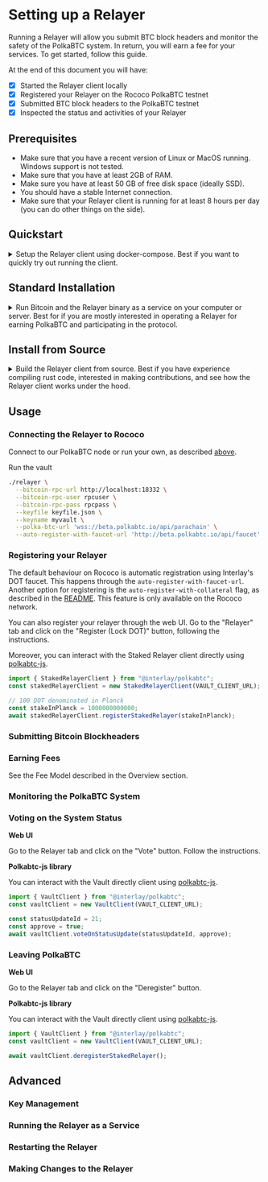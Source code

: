 # Setting up a Relayer

Running a Relayer will allow you submit BTC block headers and monitor the safety of the PolkaBTC system.
In return, you will earn a fee for your services.
To get started, follow this guide.

At the end of this document you will have:

- [x] Started the Relayer client locally
- [x] Registered your Relayer on the Rococo PolkaBTC testnet
- [x] Submitted BTC block headers to the PolkaBTC testnet
- [x] Inspected the status and activities of your Relayer

## Prerequisites

- Make sure that you have a recent version of Linux or MacOS running. Windows support is not tested.
- Make sure that you have at least 2GB of RAM.
- Make sure you have at least 50 GB of free disk space (ideally SSD).
- You should have a stable Internet connection.
- Make sure that your Relayer client is running for at least 8 hours per day (you can do other things on the side).

## Quickstart

<details>
<summary>
Setup the Relayer client using docker-compose. Best if you want to quickly try out running the client.
</summary>

### 1. Download the docker-compose file to start the Relayer client and the Bitcoin node.

?> _TODO_ Add link to docker file.

```
mkdir relayer && cd relayer && wget https://github.com/interlay/polkabtc-clients/tree/master/relayer
```
### 2. Add your Polkadot account to use with your Relayer

Add a `keyfile.json` file into that folder that contains the mnemonic of the account you want to use for the relayer, e.g.:

```json
{
    "myrelayer": "car timber smoke zone west involve board success norm inherit door road"
}
```

### 3. Start the Relayer client

You can run the entire Relayer client and the Bitcoin node with the following command:

```sh
docker-compose up
```

</details>

## Standard Installation

<details>
<summary>
Run Bitcoin and the Relayer binary as a service on your computer or server. Best for if you are mostly interested in operating a Relayer for earning PolkaBTC and participating in the protocol.
</summary>

### 1. Install a local Bitcoin node

Download and install the Bitcoin Core full-node: [https://bitcoin.org/en/full-node](https://bitcoin.org/en/full-node#what-is-a-full-node)

### 2. Start the Bitcoin testnet node

The Relayer requires a Bitcoin node with only part of the data. You can start Bitcoin with the following [optimizations](https://bitcoin.org/en/full-node#what-is-a-full-node):

```sh
bitcoind -testnet -server -maxuploadtarget=200 -blocksonly -rpcuser=rpcuser -rpcpassword=rpcpassword
```

### 3. Install the Relayer client

Create a folder for your relayer and enter it:

```sh
mkdir relayer && cd relayer
```

?> _TODO_ Add the link to the binary
Download the relayer binary:

```sh
wget https://gitlab.com/interlay/polkabtc-clients/-/jobs/976061249/artifacts/raw/binaries/relayer
```

Make the binary executable:

```sh
chmod +x relayer
```

### 4. Add your Polkadot account to use with your Relayer

Add a `keyfile.json` file into that folder that contains the mnemonic of the account you want to use for the relayer, e.g.:

```json
{
    "myrelayer": "car timber smoke zone west involve board success norm inherit door road"
}
```

### 5. (Optional) Run your own PolkaBTC node

```ssh
docker run --network host registry.gitlab.com/interlay/btc-parachain:dev-rococo-c33ca08b btc-parachain-parachain --wasm-execution compiled --parachain-id 21 --chain staging --port 40337 --ws-port 9948 --bootnodes /ip4/64.225.82.241/tcp/30335/p2p/12D3KooWGMxvH5Bnmzq2LQFpdYSwe1GkqvwfrnLjhjwxmyEG1Fuk --unsafe-rpc-external --unsafe-ws-external -- --execution wasm --chain rococo --port 30337
```



### 6. Start the Relayer client

To start the client, you can connect to our parachain full node or run your own. The flag that specifies which PolkaBTC node the client connect to is `polka-btc-url`.


```sh
./relayer \
  --bitcoin-rpc-url http://localhost:18332 \
  --bitcoin-rpc-user rpcuser \
  --bitcoin-rpc-pass rpcpass \
  --keyfile keyfile.json \
  --keyname myrelayer \
  --polka-btc-url 'wss://beta.polkabtc.io/api/parachain'
```
</details>


## Install from Source

<details>
<summary>
Build the Relayer client from source. Best if you have experience compiling rust code, interested in making contributions, and see how the Relayer client works under the hood.
</summary>

### Follow the instructions in the README

Go to the Relayer client [README](https://github.com/interlay/polkabtc-clients/tree/master/staked-relayer).

</details>

## Usage

### Connecting the Relayer to Rococo

Connect to our PolkaBTC node or run your own, as described [above](#_5-optional-run-your-own-polkabtc-node).

Run the vault

```sh
./relayer \
  --bitcoin-rpc-url http://localhost:18332 \
  --bitcoin-rpc-user rpcuser \
  --bitcoin-rpc-pass rpcpass \
  --keyfile keyfile.json \
  --keyname myvault \
  --polka-btc-url 'wss://beta.polkabtc.io/api/parachain' \
  --auto-register-with-faucet-url 'http://beta.polkabtc.io/api/faucet'
```

### Registering your Relayer
The default behaviour on Rococo is automatic registration using Interlay's DOT faucet. This happens through the `auto-register-with-faucet-url`. Another option for registering is the `auto-register-with-collateral` flag, as described in the [README](https://github.com/interlay/polkabtc-clients/tree/master/vault). This feature is only available on the Rococo network.

You can also register your relayer through the web UI. Go to the "Relayer" tab and click on the "Register (Lock DOT)" button, following the instructions.

Moreover, you can interact with the Staked Relayer client directly using [polkabtc-js](https://github.com/interlay/polkabtc-js).
```js
import { StakedRelayerClient } from "@interlay/polkabtc";
const stakedRelayerClient = new StakedRelayerClient(VAULT_CLIENT_URL);

// 100 DOT denominated in Planck
const stakeInPlanck = 1000000000000;
await stakedRelayerClient.registerStakedRelayer(stakeInPlanck);
```


### Submitting Bitcoin Blockheaders

### Earning Fees
See the Fee Model described in the Overview section.

### Monitoring the PolkaBTC System

### Voting on the System Status

**Web UI**

Go to the Relayer tab and click on the "Vote" button. Follow the instructions.

**Polkabtc-js library**

You can interact with the Vault directly client using [polkabtc-js](https://github.com/interlay/polkabtc-js).
```js
import { VaultClient } from "@interlay/polkabtc";
const vaultClient = new VaultClient(VAULT_CLIENT_URL);

const statusUpdateId = 21;
const approve = true;
await vaultClient.voteOnStatusUpdate(statusUpdateId, approve);
```

### Leaving PolkaBTC

**Web UI**

Go to the Relayer tab and click on the "Deregister" button.

**Polkabtc-js library**

You can interact with the Vault directly client using [polkabtc-js](https://github.com/interlay/polkabtc-js).
```js
import { VaultClient } from "@interlay/polkabtc";
const vaultClient = new VaultClient(VAULT_CLIENT_URL);

await vaultClient.deregisterStakedRelayer();
```

## Advanced

### Key Management

### Running the Relayer as a Service

### Restarting the Relayer

### Making Changes to the Relayer
